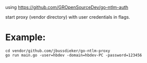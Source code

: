 using https://github.com/GROpenSourceDev/go-ntlm-auth



start proxy (vendor directory) with user credentials in flags.

# Example:

```shell
cd vendor/github.com/jbussdieker/go-ntlm-proxy
go run main.go -user=hbdev -domain=hbdev-PC -password=123456
```
